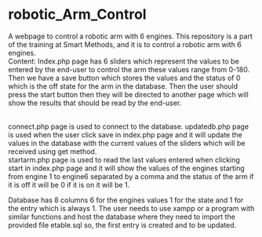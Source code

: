 # robotic_Arm_Control
A webpage to control a robotic arm with 6 engines. 
This repository is a part of the training at Smart Methods, and it is to control a robotic arm with 6 engines. 
<br>
Content:
Index.php page has 6 sliders which represent the values to be entered by the end-user to control the arm these values range from 0-180. Then we have a save button which stores the values and the status of 0 which is the off state for the arm in the database. Then the user should press the start button then they will be directed to another page which will show the results that should be read by the end-user.

<br>
connect.php page is used to connect to the database.
updatedb.php page is used when the user click save in index.php page and it will update the values in the database with the current values of the sliders which will be received using get method. 

<br>
startarm.php page is used to read the last values entered when clicking start in index.php page and it will show the values of the engines starting from engine 1 to engine6 separated by a comma and the status of the arm if it is off it will be 0 if it is on it will be 1. 
<br>


Database has 8 columns 6 for the engines values 1 for the state and 1 for the entry which is always 1. 
The user needs to use xampp or a program with similar functions and host the database where they need to import the provided file etable.sql so, the first entry is created and to be updated. 
 
